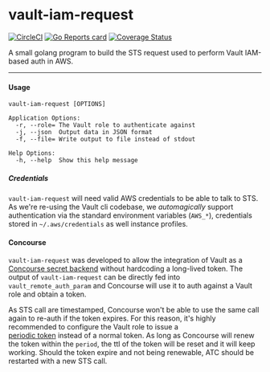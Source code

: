 # vault-iam-request

[![CircleCI](https://circleci.com/gh/dvianello/vault-iam-request.svg?style=svg)](https://circleci.com/gh/dvianello/vault-iam-request) 
[![Go Reports card](https://goreportcard.com/badge/github.com/dvianello/vault-iam-request)](https://goreportcard.com/report/github.com/dvianello/vault-iam-request)
[![Coverage Status](https://coveralls.io/repos/github/dvianello/vault-iam-request/badge.svg?branch=master)](https://coveralls.io/github/dvianello/vault-iam-request?branch=master)


A small golang program to build the STS request used to perform Vault IAM-based auth in AWS. 

---

#### Usage
```
vault-iam-request [OPTIONS]

Application Options:
  -r, --role= The Vault role to authenticate against
  -j, --json  Output data in JSON format
  -f, --file= Write output to file instead of stdout

Help Options:
  -h, --help  Show this help message
```


##### Credentials
`vault-iam-request` will need valid AWS credentials to be able to talk to STS. As we're re-using the 
Vault cli codebase, we _automagically_ support authentication via the standard environment variables (`AWS_*`), 
credentials stored in `~/.aws/credentials` as well instance profiles. 


#### Concourse
`vault-iam-request` was developed to allow the integration of Vault as
 a [Concourse secret backend](https://concourse-ci.org/creds.html) without hardcoding a long-lived token. The output
 of `vault-iam-request` can be directly fed into `vault_remote_auth_param` and Concourse will use it to auth against
 a Vault role and obtain a token. 
 
 As STS call are timestamped, Concourse won't be able to use the same call again to re-auth if the token expires. For 
 this reason, it's highly recommended to configure the Vault role to issue a  
 [periodic token](https://www.vaultproject.io/docs/concepts/tokens.html#periodic-tokens) instead of a normal token. As 
 long as Concourse will renew the token within the `period`, the ttl of the token will be reset and it will keep 
 working. Should the token expire and not being renewable, ATC should be restarted with a new STS call.
